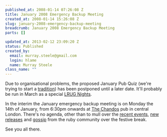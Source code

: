 ```yaml
--- 
published_at: 2008-01-14 07:26:08 Z
title: January 2008 Emergency Backup Meeting
created_at: 2008-01-14 15:26:08 Z
slug: january-2008-emergency-backup-meeting
breadcrumb: January 2008 Emergency Backup Meeting
parts: []

updated_at: 2013-02-12 23:09:20 Z
status: Published
created_by: 
  email: murray.steele@gmail.com
  login: hlame
  name: Murray Steele
class_name: ""
---
```


Due to organisational problems, the proposed January Pub Quiz (we're trying to start a [tradition](/meetings/2006/12/07/january-2007-pub-quiz-meeting/)) has been postponed until a later date.  It'll probably be run in March as a special [LRUG Nights](/nights/).

In the interim the January emergency backup meeting is on Monday the 14th of January, from 6:30pm onwards at [The Chandos](http://fancyapint.com/pubs/pub1054.html) pub in central London.  There's no agenda, other than to mull over the [recent events](http://www.ruby-lang.org/en/news/2007/12/25/ruby-1-9-0-released/), [new releases](http://www.ruby-forum.com/search?query=ANN&forums%5B%5D=4&forums%5B%5D=3&max_age=1+month) and [gossip](http://zedshaw.com/rants/rails_is_a_ghetto.html) from the ruby community over the festive break.

See you all there.


